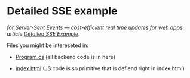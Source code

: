 # Detailed SSE example

*for [Server-Sent Events — cost-efficient real time updates for web apps](https://dennistretyakov.com/sse-cost-efficient-real-time-updates-for-web-apps) article [Detailed SSE Example](https://dennistretyakov.com/sse-cost-efficient-real-time-updates-for-web-apps#detailed-sse-example)*.

Files you might be intereseted in:

- [Program.cs](/SseDetailedExample/Program.cs) (all backend code is in here)

- [index.html](/SseDetailedExample/wwwroot/index.html) (JS code is so primitive that is defiend right in index.html)